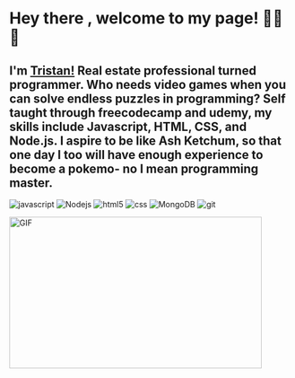 # Hey there , welcome to my page! 👋👋👋
## I'm [Tristan!](https://www.linkedin.com/in/tristan-wang-4339a896/) Real estate professional turned programmer. Who needs video games when you can solve endless puzzles in programming? Self taught through freecodecamp and udemy, my skills include Javascript, HTML, CSS, and Node.js. I aspire to be like Ash Ketchum, so that one day I too will have enough experience to become a pokemo- no I mean programming master.  

<p>
<img alt="javascript" src="https://img.shields.io/badge/-Javascript-FFFB14?style=flat-square&logo=javascript&logoColor=black" />
  <img alt="Nodejs" src="https://img.shields.io/badge/-Nodejs-43853d?style=flat-square&logo=Node.js&logoColor=white" />
  <img alt="html5" src="https://img.shields.io/badge/-HTML5-008AD4?style=flat-square&logo=html5&logoColor=white" />
  <img alt="css" src="https://img.shields.io/badge/CSS3-AD1000?style=flat-square&logo=css3&logoColor=white" />
  <img alt="MongoDB" src="https://img.shields.io/badge/-MongoDB-13aa52?style=flat-square&logo=mongodb&logoColor=white" />
  <img alt="git" src="https://img.shields.io/badge/-Git-F05032?style=flat-square&logo=git&logoColor=white" />
  
  </p>
  
  <img align="left" height="270px" width="450px" alt="GIF" src="https://img.buzzfeed.com/buzzfeed-static/static/2022-05/5/17/enhanced/0e5abdc3e27e/original-866-1651770354-3.jpg">
